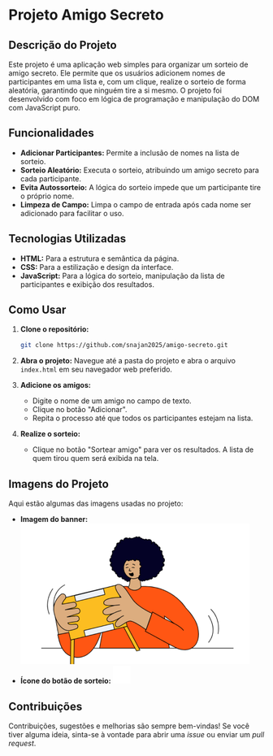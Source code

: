 # Projeto Amigo Secreto

## Descrição do Projeto

Este projeto é uma aplicação web simples para organizar um sorteio de amigo secreto. Ele permite que os usuários adicionem nomes de participantes em uma lista e, com um clique, realize o sorteio de forma aleatória, garantindo que ninguém tire a si mesmo. O projeto foi desenvolvido com foco em lógica de programação e manipulação do DOM com JavaScript puro.

## Funcionalidades

* **Adicionar Participantes:** Permite a inclusão de nomes na lista de sorteio.
* **Sorteio Aleatório:** Executa o sorteio, atribuindo um amigo secreto para cada participante.
* **Evita Autossorteio:** A lógica do sorteio impede que um participante tire o próprio nome.
* **Limpeza de Campo:** Limpa o campo de entrada após cada nome ser adicionado para facilitar o uso.

## Tecnologias Utilizadas

* **HTML:** Para a estrutura e semântica da página.
* **CSS:** Para a estilização e design da interface.
* **JavaScript:** Para a lógica do sorteio, manipulação da lista de participantes e exibição dos resultados.

## Como Usar

1.  **Clone o repositório:**
    ```bash
    git clone https://github.com/snajan2025/amigo-secreto.git
    ```
2.  **Abra o projeto:**
    Navegue até a pasta do projeto e abra o arquivo `index.html` em seu navegador web preferido.

3.  **Adicione os amigos:**
    * Digite o nome de um amigo no campo de texto.
    * Clique no botão "Adicionar".
    * Repita o processo até que todos os participantes estejam na lista.

4.  **Realize o sorteio:**
    * Clique no botão "Sortear amigo" para ver os resultados. A lista de quem tirou quem será exibida na tela.

## Imagens do Projeto

Aqui estão algumas das imagens usadas no projeto:

* **Imagem do banner:**
    ![Imagem representativa de amigo secreto](assets/amigo-secreto.png)
* **Ícone do botão de sorteio:**
    ![Ícone para sortear](assets/play_circle_outline.png)

## Contribuições

Contribuições, sugestões e melhorias são sempre bem-vindas! Se você tiver alguma ideia, sinta-se à vontade para abrir uma *issue* ou enviar um *pull request*.

